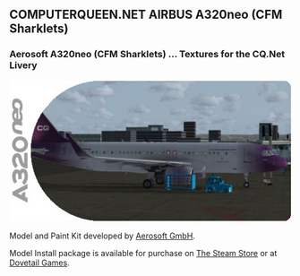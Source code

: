 ## COMPUTERQUEEN.NET AIRBUS A320neo (CFM Sharklets)

### Aerosoft A320neo (CFM Sharklets) ... Textures for the CQ.Net Livery
<img src="https://github.com/dizzyqueen/CQNet_fsx_plane_paints/blob/master/CQ_A320SL/thumbnail.jpg" >

Model and Paint Kit developed by <a href="https://www.aerosoft.com/us/">Aerosoft GmbH</a>.

Model Install package is available for purchase on <a href="https://store.steampowered.com/app/556212/FSX_Steam_Edition_Airbus_A320A321_AddOn/?curator_clanid=7395325"> The Steam Store</a> or at <a href="https://store.dovetailgames.com/us/product/441573/airbus-a320a321-add-on">Dovetail Games</a>.
